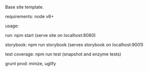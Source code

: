 Base site template.

requirements:
node v8+

usage:

run:
npm start (serve site on localhost:8080)

storybook:
npm run storybook (serves storybook on localhost:9001)

test coverage:
npm run test (snapshot and enzyme tests)

grunt prod:
minize, uglify
